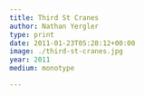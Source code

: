 ```yaml
---
title: Third St Cranes
author: Nathan Yergler
type: print
date: 2011-01-23T05:28:12+00:00
image: ./third-st-cranes.jpg
year: 2011
medium: monotype

---
```

